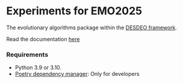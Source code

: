 # Experiments for EMO2025

The evolutionary algorithms package within the [DESDEO framework](https://github.com/industrial-optimization-group/DESDEO).

Read the documentation [here](https://desdeo-emo.readthedocs.io/en/latest/)

### Requirements

- Python 3.9 or 3.10.
- [Poetry dependency manager](https://github.com/sdispater/poetry): Only for developers
